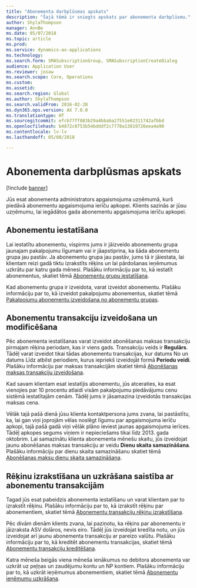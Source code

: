 ```yaml
---
title: "Abonementa darbplūsmas apskats"
description: "Šajā tēmā ir sniegts apskats par abonementa darbplūsmu."
author: ShylaThompson
manager: AnnBe
ms.date: 05/07/2018
ms.topic: article
ms.prod: 
ms.service: dynamics-ax-applications
ms.technology: 
ms.search.form: SMASubscriptionGroup, SMASubscriptionCreateDialog
audience: Application User
ms.reviewer: josaw
ms.search.scope: Core, Operations
ms.custom: 
ms.assetid: 
ms.search.region: Global
ms.author: ShylaThompson
ms.search.validFrom: 2016-02-28
ms.dyn365.ops.version: AX 7.0.0
ms.translationtype: HT
ms.sourcegitcommit: efcb77ff883b29a4bbaba27551e02311742afbbd
ms.openlocfilehash: b4872c0753b54bdddf2c7778a13819726eea4a90
ms.contentlocale: lv-lv
ms.lasthandoff: 05/08/2018

---
```



# <a name="subscription-workflow-overview"></a>Abonementa darbplūsmas apskats 

[!include [banner](../includes/banner.md)]


Jūs esat abonementa administrators apgaismojuma uzņēmumā, kurš piedāvā abonementu apgaismojuma ierīču apkopei. Klients sazinās ar jūsu uzņēmumu, lai iegādātos gada abonementu apgaismojuma ierīču apkopei.

## <a name="setting-up-subscriptions"></a>Abonementu iestatīšana

Lai iestatītu abonementu, vispirms jums ir jāizveido abonementu grupa jaunajam pakalpojumu līgumam vai ir jāapstiprina, ka šāda abonementu grupa jau pastāv. Ja abonementu grupa jau pastāv, jums tā ir jāiestata, lai klientam reizi gadā tiktu izrakstīts rēķins un lai pārdošanas ieņēmumus uzkrātu par katru gada mēnesi. Plašāku informāciju par to, kā iestatīt abonementus, skatiet tēmā [Abonementu grupu iestatīšana](set-up-subscription-groups.md).

Kad abonementu grupa ir izveidota, varat izveidot abonementu. Plašāku informāciju par to, kā izveidot pakalpojumu abonementus, skatiet tēmā [Pakalpojumu abonementu izveidošana no abonementu grupas](create-service-subscriptions-from-subscription-group.md).

## <a name="create-and-modify-subscription-transactions"></a>Abonementu transakciju izveidošana un modificēšana

Pēc abonementa iestatīšanas varat izveidot abonēšanas maksas transakciju pirmajam rēķina periodam, kas ir viens gads. Transakciju veids ir **Regulārs**. Tādēļ varat izveidot tikai tādas abonementu transakcijas, kur datums No un datums Līdz atbilst periodiem, kurus iepriekš izveidojāt formā **Periodu veidi**. Plašāku informāciju par maksas transakcijām skatiet tēmā [Abonēšanas maksas transakciju izveidošana](create-subscription-fee-transactions.md).

Kad savam klientam esat iestatījis abonementu, jūs atceraties, ka esat vienojies par 10 procentu atlaidi visām pakalpojumu piedāvājumu cenu sistēmā iestatītajām cenām. Tādēļ jums ir jāsamazina izveidotās transakcijas maksas cena.

Vēlāk tajā pašā dienā jūsu klienta kontaktpersona jums zvana, lai pastāstītu, ka, lai gan viņi joprojām vēlas noslēgt līgumu par apgaismojuma ierīču apkopi, tajā pašā gadā viņi vēlāk plāno ieviest jaunas apgaismojuma ierīces. Tādēļ apkopes segums viņiem ir nepieciešams tikai līdz 2013. gada oktobrim. Lai samazinātu klienta abonementa mēnešu skaitu, jūs izveidojat jaunu abonēšanas maksas transakciju ar veidu **Dienu skaita samazināšana**. Plašāku informāciju par dienu skaita samazināšanu skatiet tēmā [Abonēšanas maksu dienu skaita samazināšana](reduce-the-days-on-subscription-fees.md).

## <a name="invoice-and-accrue-subscription-transactions"></a>Rēķinu izrakstīšana un uzkrāšana saistība ar abonementu transakcijām

Tagad jūs esat pabeidzis abonementa iestatīšanu un varat klientam par to izrakstīt rēķinu. Plašāku informāciju par to, kā izrakstīt rēķinu par abonementiem, skatiet tēmā [Abonementu transakciju rēķinu izrakstīšana](invoice-subscription-transactions.md).

Pēc divām dienām klients zvana, lai paziņotu, ka rēķins par abonementu ir jāizraksta ASV dolāros, nevis eiro. Tādēļ jūs izveidojat kredīta notu, un jūs izveidojat arī jaunu abonementa transakciju ar pareizo valūtu. Plašāku informāciju par to, kā kreditēt abonementu transakcijas, skatiet tēmā [Abonementu transakciju kreditēšana](credit-subscription-transactions.md).

Katra mēneša beigās viena mēneša ienākumus no debitora abonementa var uzkrāt uz peļņas un zaudējumu kontu un NP kontiem. Plašāku informāciju par to, kā uzkrāt ieņēmumus abonementiem, skatiet tēmā [Abonementu ieņēmumu uzkrāšana](accrue-subscription-revenue.md).

  



